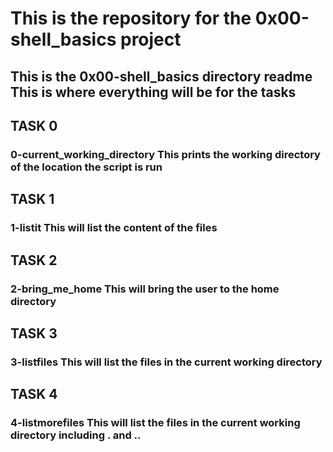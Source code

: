 <H1>This is the repository for the 0x00-shell_basics project
<H2>This is the 0x00-shell_basics directory readme
This is where everything will be for the tasks

<H2>TASK 0 
<H3>0-current_working_directory
This prints the working directory of the location the script is run

<H2>TASK 1
<H3>1-listit
This will list the content of the files

<H2>TASK 2
<H3>2-bring_me_home
This will bring the user to the home directory

<H2>TASK 3
<H3>3-listfiles
This will list the files in the current working directory

<H2>TASK 4
<H3>4-listmorefiles
This will list the files in the current working directory including . and ..

